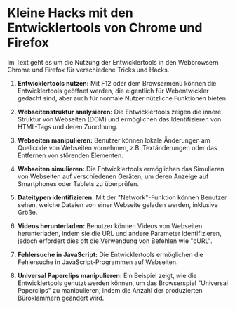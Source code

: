 # Kleine Hacks mit den Entwicklertools von Chrome und Firefox
Im Text geht es um die Nutzung der Entwicklertools in den Webbrowsern Chrome und Firefox für verschiedene Tricks und Hacks.

1. **Entwicklertools nutzen:** Mit F12 oder dem Browsermenü können die Entwicklertools geöffnet werden, die eigentlich für Webentwickler gedacht sind, aber auch für normale Nutzer nützliche Funktionen bieten.

2. **Webseitenstruktur analysieren:** Die Entwicklertools zeigen die innere Struktur von Webseiten (DOM) und ermöglichen das Identifizieren von HTML-Tags und deren Zuordnung.

3. **Webseiten manipulieren:** Benutzer können lokale Änderungen am Quellcode von Webseiten vornehmen, z.B. Textänderungen oder das Entfernen von störenden Elementen.

4. **Webseiten simulieren:** Die Entwicklertools ermöglichen das Simulieren von Webseiten auf verschiedenen Geräten, um deren Anzeige auf Smartphones oder Tablets zu überprüfen.

5. **Dateitypen identifizieren:** Mit der "Network"-Funktion können Benutzer sehen, welche Dateien von einer Webseite geladen werden, inklusive Größe.

6. **Videos herunterladen:** Benutzer können Videos von Webseiten herunterladen, indem sie die URL und andere Parameter identifizieren, jedoch erfordert dies oft die Verwendung von Befehlen wie "cURL".

7. **Fehlersuche in JavaScript:** Die Entwicklertools ermöglichen die Fehlersuche in JavaScript-Programmen auf Webseiten.

8. **Universal Paperclips manipulieren:** Ein Beispiel zeigt, wie die Entwicklertools genutzt werden können, um das Browserspiel "Universal Paperclips" zu manipulieren, indem die Anzahl der produzierten Büroklammern geändert wird.
